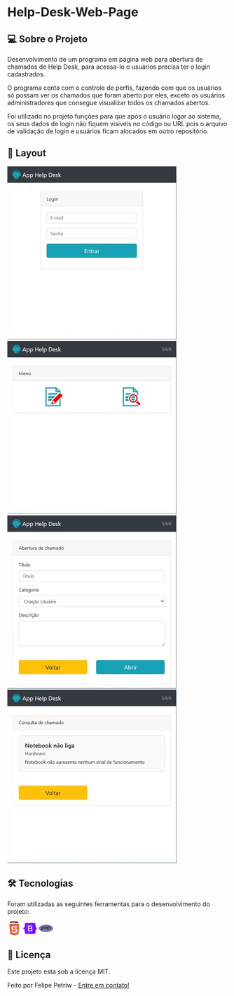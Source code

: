 # Help-Desk-Web-Page
 
## 💻 Sobre o Projeto
Desenvolvimento de um programa em página web para abertura de chamados de Help Desk, para acessa-lo o usuários precisa ter o login cadastrados.

O programa conta com o controle de perfis, fazendo com que os usuários só possam ver os chamados que foram aberto por eles, exceto os usuários administradores que consegue visualizar todos os chamados abertos.

Foi utilizado no projeto funções para que após o usuário logar ao sistema, os seus dados de login não fiquem visiveis no código ou URL pois o arquivo de validação de login e usuários ficam alocados em outro repositório.

## 🎨 Layout

![image](https://github.com/FelipePetriw/Help-Desk-Web-Page/blob/main/img/Tela01.JPG)
![image](https://github.com/FelipePetriw/Help-Desk-Web-Page/blob/main/img/Tela02.JPG)
![image](https://github.com/FelipePetriw/Help-Desk-Web-Page/blob/main/img/Tela03.JPG)
![image](https://github.com/FelipePetriw/Help-Desk-Web-Page/blob/main/img/Tela04.JPG)

## 🛠 Tecnologias

Foram utilizadas as seguintes ferramentas para o desenvolvimento do projeto:

<code><img height="32" src="https://raw.githubusercontent.com/github/explore/80688e429a7d4ef2fca1e82350fe8e3517d3494d/topics/html/html.png" alt="HTML5"/></code>
<code><img height="32" src="https://github.com/devicons/devicon/blob/master/icons/bootstrap/bootstrap-original.svg" alt="Bootstrap"/></code>
<code><img height="32" src="https://github.com/devicons/devicon/blob/master/icons/php/php-original.svg" alt="PHP"/></code>


## 📝 Licença

Este projeto esta sob a licença MIT.

Feito por Felipe Petriw - [Entre em contato!](https://www.linkedin.com/in/felipepetriw/)
